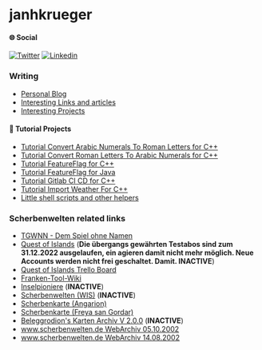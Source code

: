 # janhkrueger

#### &#127760; Social

[![Twitter](https://img.shields.io/twitter/follow/janhkrueger?style=social)](https://twitter.com/janhkrueger) 
[![Linkedin](https://img.shields.io/badge/-janhkrueger-blue?style=flat-square&logo=Linkedin&logoColor=white&link=https://www.linkedin.com/in/janhkrueger/)](https://www.linkedin.com/in/janhkrueger/)




### Writing
- [Personal Blog](https://janhkrueger.gitlab.io/blog/)
- [Interesting Links and articles](https://gitlab.com/janhkrueger/interesting-links)
- [Interesting Projects](https://gitlab.com/janhkrueger/interesting-projects)

#### &#128295; Tutorial Projects
- [Tutorial Convert Arabic Numerals To Roman Letters for C++](https://gitlab.com/janhkrueger/TutorialConvertArabicNumeralsToRomanLettersforCpp)
- [Tutorial Convert Roman Letters To Arabic Numerals for C++](https://gitlab.com/janhkrueger/TutorialConvertRomanLettersToArabicNumeralsforCpp)
- [Tutorial FeatureFlag for C++](https://gitlab.com/janhkrueger/TutorialFeatureFlagforCpp)
- [Tutorial FeatureFlag for Java](https://gitlab.com/janhkrueger/TutorialFeatureFlagforJava)
- [Tutorial Gitlab CI CD for C++](https://gitlab.com/janhkrueger/TutorialGitlabCICDForCpp)
- [Tutorial Import Weather For C++](https://gitlab.com/janhkrueger/TutorialImportWeatherForCpp)
- [Little shell scripts and other helpers](https://gitlab.com/janhkrueger/littlehelpers)

### Scherbenwelten related links
- [TGWNN - Dem Spiel ohne Namen](https://tgwnn.rpgame.de/)
- [Quest of Islands](https://www.questofislands.com/) (__Die übergangs gewährten Testabos sind zum 31.12.2022 ausgelaufen, ein agieren damit nicht mehr möglich. Neue Accounts werden nicht frei geschaltet. Damit. INACTIVE__)
- [Quest of Islands Trello Board](https://trello.com/b/ivV6TEX9/quest-of-islands)
- [Franken-Tool-Wiki](http://www.franken-tool.de/hilfe/index.php?title=Hauptseite)
- [Inselpioniere](https://inselpioniere.de) (__INACTIVE__)
- [Scherbenwelten (WIS)](https://www.startnext.com/scherbenwelten) (__INACTIVE__)
- [Scherbenkarte (Angarion)](http://angarion.de/sw/scherbenkarte/sw_karte.html)
- [Scherbenkarte (Freya san Gordar)](http://web89.server-drome.net/scherbenkarte/)
- [Beleggrodion's Karten Archiv V 2.0.0](http://solarwars.nextgen.ch/projects/sw/) (__INACTIVE__)
- [www.scherbenwelten.de WebArchiv 05.10.2002](http://web.archive.org/web/20021005194549/www.scherbenwelten.de/start.php)
- [www.scherbenwelten.de WebArchiv 14.08.2002](http://web.archive.org/web/20020813233137/www.scherbenwelten.de/start.php)
